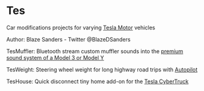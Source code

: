 # Tes

Car modifications projects for varying [Tesla Motor](http://www.tesla.com) vehicles 

Author: Blaze Sanders - Twitter @BlazeDSanders

TesMuffler: Bluetooth stream custom muffler sounds into the [premium sound system of a Model 3 or Model Y](www.youtube.com/watch?v=LWKiNA-KT6Y)

TesWeight: Steering wheel weight for long highway road trips with [Autopilot](www.tesla.com/autopilot)

TesHouse: Quick disconnect tiny home add-on for the [Tesla CyberTruck](www.tesla.com/cybertruck)
